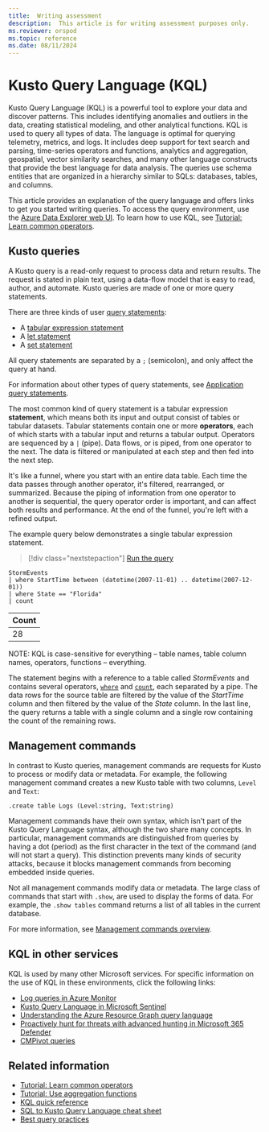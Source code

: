 ```yaml
---
title:  Writing assessment
description:  This article is for writing assessment purposes only.
ms.reviewer: orspod
ms.topic: reference
ms.date: 08/11/2024
---
```

# Kusto Query Language (KQL)

Kusto Query Language (KQL) is a powerful tool to explore your data and discover patterns. This includes identifying anomalies and outliers in the data, creating statistical modeling, and other analytical functions. KQL is used to query all types of data. The language is optimal for querying telemetry, metrics, and logs. It includes deep support for text search and parsing, time-series operators and functions, analytics and aggregation, geospatial, vector similarity searches, and many other language constructs that provide the best language for data analysis. The queries use schema entities that are organized in a hierarchy similar to SQLs: databases, tables, and columns. 
 

This article provides an explanation of the query language and offers links to get you started writing queries. To access the query environment, use the [Azure Data Explorer web UI](https://dataexplorer.azure.com/). To learn how to use KQL, see [Tutorial: Learn common operators](tutorials/learn-common-operators.md).

## Kusto queries

A Kusto query is a read-only request to process data and return results. The request is stated in plain text, using a data-flow model that is easy to read, author, and automate. Kusto queries are made of one or more query statements. 

There are three kinds of user [query statements](statements.md):

- A [tabular expression statement](tabular-expression-statements.md)
- A [let statement](let-statement.md)
- A [set statement](set-statement.md)

All query statements are separated by a `;` (semicolon), and only affect the query at hand.

For information about other types of query statements, see [Application query statements](statements.md#application-query-statements).

The most common kind of query statement is a tabular expression **statement**, which means both its input and output consist of tables or tabular datasets. Tabular statements contain one or more **operators**, each of which starts with a tabular input and returns a tabular output. Operators are sequenced by a `|` (pipe). Data flows, or is piped, from one operator to the next. The data is filtered or manipulated at each step and then fed into the next step.

It's like a funnel, where you start with an entire data table. Each time the data passes through another operator, it's filtered, rearranged, or summarized. Because the piping of information from one operator to another is sequential, the query operator order is important, and can affect both results and performance. At the end of the funnel, you're left with a refined output.






The example query below demonstrates a single tabular expression statement.

> [!div class="nextstepaction"]
> <a href="https://dataexplorer.azure.com/clusters/help/databases/Samples?query=H4sIAAAAAAAAAwsuyS/KdS1LzSspVuCqUSjPSC1KVQguSSwqCcnMTVVISi0pT03NU9BISSxJLQGKaBgZGJjrGhrqGhhqKujpKaCJG4HENZENKklVsLVVUHLz8Q/ydHFUUgDZkpxfmlcCAIItD6l6AAAA" target="_blank">Run the query</a>

```kusto
StormEvents 
| where StartTime between (datetime(2007-11-01) .. datetime(2007-12-01))
| where State == "Florida"  
| count 
```

|Count|
|-----|
|   28|

NOTE: KQL is case-sensitive for everything – table names, table column names, operators, functions – everything.

The statement begins with a reference to a table called *StormEvents* and contains several operators, [`where`](where-operator.md) and [`count`](count-operator.md), each separated by a pipe. The data rows for the source table are filtered by the value of the *StartTime* column and then filtered by the value of the *State* column. In the last line, the query returns a table with a single column and a single row containing the count of the remaining rows.

## Management commands

In contrast to Kusto queries, management commands are requests for     Kusto to process or modify data or metadata. For example, the following management command creates a new Kusto table with two columns, `Level` and `Text`:

```kusto
.create table Logs (Level:string, Text:string)
```



Management commands have their own syntax, which isn't part of the Kusto Query Language syntax, although the two share many concepts. In particular, management commands are distinguished from queries by having a dot (period) as the first character in the text of the command (and will not start a query). This distinction prevents many kinds of security attacks, because it blocks management commands from becoming embedded inside queries.

Not all management commands modify data or metadata. The large class of commands that start with `.show`, are used to display the forms of data. For example, the `.show tables` command returns a list of all tables in the current database.

For more information, see [Management commands overview](../management/index.md).

## KQL in other services

KQL is used by many other Microsoft services. For specific information on the use of KQL in these environments, click the following links:

* [Log queries in Azure Monitor](/azure/azure-monitor/logs/log-query-overview)
* [Kusto Query Language in Microsoft Sentinel](/azure/sentinel/kusto-overview)
* [Understanding the Azure Resource Graph query language](/azure/governance/resource-graph/concepts/query-language)
* [Proactively hunt for threats with advanced hunting in Microsoft 365 Defender](/microsoft-365/security/defender/advanced-hunting-overview)
* [CMPivot queries](/mem/configmgr/core/servers/manage/cmpivot-overview#queries)

## Related information

* [Tutorial: Learn common operators](tutorials/learn-common-operators.md)
* [Tutorial: Use aggregation functions](tutorials/use-aggregation-functions.md)
* [KQL quick reference](kql-quick-reference.md)
* [SQL to Kusto Query Language cheat sheet](sql-cheat-sheet.md)
* [Best query practices](best-practices.md)

